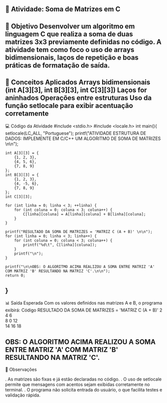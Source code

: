 📘 Atividade: Soma de Matrizes em C
---
🎯 Objetivo
Desenvolver um algoritmo em linguagem C que realiza a soma de duas matrizes 3x3 previamente definidas no código. A atividade tem como foco o uso de arrays bidimensionais, laços de repetição e boas práticas de formatação de saída.
---
🧠 Conceitos Aplicados
Arrays bidimensionais (int A[3][3], int B[3][3], int C[3][3])
Laços for aninhados
Operações entre estruturas
Uso da função setlocale para exibir acentuação corretamente
---
💻 Código da Atividade
#include <stdio.h>
#include <locale.h>
int main(){
    setlocale(LC_ALL, "Portuguese");
    printf("ATIVIDADE ESTRUTURA DE DADOS: IMPLEMENTE EM C/C++ UM ALGORITMO DE SOMA DE MATRIZES \n\n");

    int A[3][3] = {
        {1, 2, 3},
        {4, 5, 6},
        {7, 8, 9}
    };
    int B[3][3] = {
        {1, 2, 3},
        {4, -5, 6},
        {7, 8, 9}
    };
    int C[3][3];

    for (int linha = 0; linha < 3; ++linha) {
        for (int coluna = 0; coluna < 3; coluna++) {
            C[linha][coluna] = A[linha][coluna] + B[linha][coluna];
        }
    }

    printf("RESULTADO DA SOMA DE MATRIZES = 'MATRIZ C (A + B)' \n\n");
    for (int linha = 0; linha < 3; linha++) {
        for (int coluna = 0; coluna < 3; coluna++) {
            printf("%d\t", C[linha][coluna]);
        }
        printf("\n");
    }

    printf("\n\nOBS: O ALGORITMO ACIMA REALIZOU A SOMA ENTRE MATRIZ 'A' COM MATRIZ 'B' RESULTANDO NA MATRIZ 'C'.\n\n");
    return 0;
}
---
📊 Saída Esperada
Com os valores definidos nas matrizes A e B, o programa exibirá:
Código
RESULTADO DA SOMA DE MATRIZES = 'MATRIZ C (A + B)'
2   4   6   
8   0   12  
14  16  18  

OBS: O ALGORITMO ACIMA REALIZOU A SOMA ENTRE MATRIZ 'A' COM MATRIZ 'B' RESULTANDO NA MATRIZ 'C'.
---
📝 Observações

. As matrizes são fixas e já estão declaradas no código.
. O uso de setlocale permite que mensagens com acentos sejam exibidas corretamente no terminal.
. O programa não solicita entrada do usuário, o que facilita testes e validação rápida.